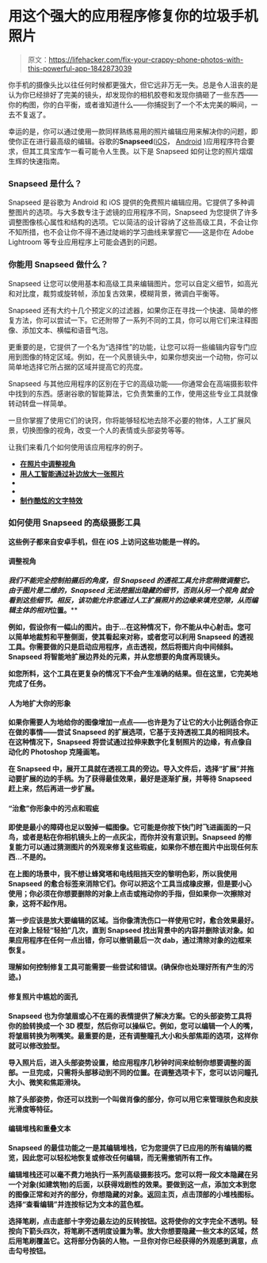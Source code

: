 # 用这个强大的应用程序修复你的垃圾手机照片

> 原文：<https://lifehacker.com/fix-your-crappy-phone-photos-with-this-powerful-app-1842873039>

你手机的摄像头比以往任何时候都更强大，但它远非万无一失。总是令人沮丧的是认为你已经排好了完美的镜头，却发现你的相机胶卷和发现你搞砸了一些东西——你的构图，你的白平衡，或者谁知道什么——你捕捉到了一个不太完美的瞬间，一去不复返了。



幸运的是，你可以通过使用一款同样熟练易用的照片编辑应用来解决你的问题，即使你正在进行最高级的编辑。谷歌的**Snapseed**([iOS](https://apps.apple.com/us/app/snapseed/id439438619)， [Android](https://play.google.com/store/apps/details?id=com.niksoftware.snapseed&hl=en_IN) )应用程序符合要求，但其工具宝库乍一看可能令人生畏。以下是 Snapseed 如何让您的照片熠熠生辉的快速指南。

### Snapseed 是什么？

Snapseed 是谷歌为 Android 和 iOS 提供的免费照片编辑应用。它提供了多种调整图片的选项。与大多数专注于滤镜的应用程序不同，Snapseed 为您提供了许多调整图像核心属性和结构的选项。它以简洁的设计容纳了这些高级工具，不会让你不知所措，也不会让你不得不通过陡峭的学习曲线来掌握它——这是你在 Adobe Lightroom 等专业应用程序上可能会遇到的问题。

### 你能用 Snapseed 做什么？

Snapseed 让您可以使用基本和高级工具来编辑图片。您可以自定义细节，如高光和对比度，裁剪或旋转帧，添加复古效果，模糊背景，微调白平衡等。

Snapseed 还有大约十几个预定义的过滤器，如果你正在寻找一个快速、简单的修复方法，你可以尝试一下。它还附带了一系列不同的工具，你可以用它们来注释图像、添加文本、横幅和语音气泡。

更重要的是，它提供了一个名为“选择性”的功能，让您可以将一些编辑内容专门应用到图像的特定区域。例如，在一个风景镜头中，如果你想突出一个动物，你可以简单地选择它所占据的区域并提高它的亮度。

Snapseed 与其他应用程序的区别在于它的高级功能——你通常会在高端摄影软件中找到的东西。感谢谷歌的智能算法，它负责繁重的工作，使用这些专业工具就像转动转盘一样简单。

一旦你掌握了使用它们的诀窍，你将能够轻松地去除不必要的物体，人工扩展风景，切换图像的视角，改变一个人的表情或头部姿势等等。

让我们来看几个如何使用该应用程序的例子。

*   [**在照片中调整视角**](#perspective)
*   [**用人工智能通过补边放大一张照片**](#expand)
*   [](#blemishes)
*   **[](#faces)**
*   ****[**制作酷炫的文字特效**](#text)****

### ******如何使用** Snapseed 的高级摄影工具****

****这些例子都来自安卓手机，但在 iOS 上访问这些功能是一样的。****

#### ****调整视角****

****我们不能完全控制拍摄后的角度，但 Snapseed 的透视工具允许您稍微调整它。由于图片是二维的，Snapseed 无法挖掘出隐藏的细节，否则从另一个视角 就会看到这些细节。相反，该功能允许您通过人工扩展照片的边缘来填充空隙，从而编辑主体的*相对*位置。****

****例如，假设你有一幅山的图片。由于...在这种情况下，你不能从中心射击。您可以简单地裁剪和平整侧面，使其看起来对称，或者您可以利用 Snapseed 的透视工具。你需要做的只是启动应用程序，点击透视，然后将图片向中间倾斜。Snapseed 将智能地扩展边界处的元素，并从您想要的角度再现镜头。****

****如您所料，这个工具在更复杂的情况下不会产生准确的结果。但在这里，它完美地完成了任务。****

#### ****人为地扩大你的形象****

****如果你需要人为地给你的图像增加一点点——也许是为了让它的大小比例适合你正在做的事情——尝试 Snapseed 的扩展选项，它基于支持透视工具的相同技术。在这种情况下，Snapseed 将尝试通过拉伸来数字化复制照片的边缘，有点像自动化的 Photoshop 克隆画笔。****

****在 Snapseed 中，展开工具就在透视工具的旁边。导入文件后，选择“扩展”并拖动要扩展的边的手柄。为了获得最佳效果，最好是逐渐扩展，并等待 Snapseed 赶上来，然后再进一步扩展。****

#### ****“治愈”你形象中的污点和瑕疵****

****即使是最小的障碍也足以毁掉一幅图像。它可能是你按下快门时飞进画面的一只鸟，或者是粘在你相机镜头上的一点灰尘，而你并没有意识到。Snapseed 的修复能力可以通过猜测图片的外观来修复这些瑕疵，如果你不想在图片中出现任何东西...不是的。****

****在上图的场景中，我不想让蜂窝塔和电线阻挡天空的黎明色彩，所以我使用 Snapseed 的愈合标签来消除它们。你可以把这个工具当成橡皮擦，但是要小心使用；你必须在你想要删除的对象上点击或拖动你的手指，但如果你一次擦除对象，这将不起作用。****

****第一步应该是放大要编辑的区域。当你像清洗伤口一样使用它时，愈合效果最好。在对象上轻轻“轻拍”几次，直到 Snapseed 找出背景中的内容并删除该对象。如果应用程序在任何一点出错，你可以撤销最后一次 dab，通过清除对象的边框来恢复。****

****理解如何控制修复工具可能需要一些尝试和错误。(确保你也处理好所有产生的污迹。)****

#### ****修复照片中尴尬的面孔****

****Snapseed 也为你皱眉或心不在焉的表情提供了解决方案。它的头部姿势工具将你的脸转换成一个 3D 模型，然后你可以操纵它。例如，您可以编辑一个人的嘴，将皱眉转换为咧嘴笑。最重要的是，还有调整瞳孔大小和头部焦距的选项，这样你就可以修改脸型。****

****导入照片后，进入头部姿势设置，给应用程序几秒钟时间来绘制你想要调整的面部。一旦完成，只需将头部移动到不同的位置。在调整选项卡下，您可以访问瞳孔大小、微笑和焦距滑块。****

****除了头部姿势，你还可以找到一个叫做肖像的部分，你可以用它来管理肤色和皮肤光滑度等特征。****



#### ****编辑堆栈和重叠文本****

****Snapseed 的最佳功能之一是其编辑堆栈，它为您提供了已应用的所有编辑的概览，因此您可以轻松地恢复或修改任何编辑，而无需撤销所有工作。****

****编辑堆栈还可以毫不费力地执行一系列高级摄影技巧。您可以将一段文本隐藏在另一个对象(如建筑物)的后面，以获得戏剧性的效果。要做到这一点，添加文本到您的图像正常和对齐的部分，你想隐藏的对象。返回主页，点击顶部的小堆栈图标。选择“查看编辑”并连按标记为文本的蓝色框。****

****选择笔刷，点击底部十字旁边最左边的反转按钮。这将使你的文字完全不透明。轻按向下箭头四次，将笔刷不透明度设置为零。放大你想要隐藏一些文本的区域，然后用笔刷覆盖它。这将部分伪装的人物。一旦你对你已经获得的外观感到满意，点击勾号按钮。****